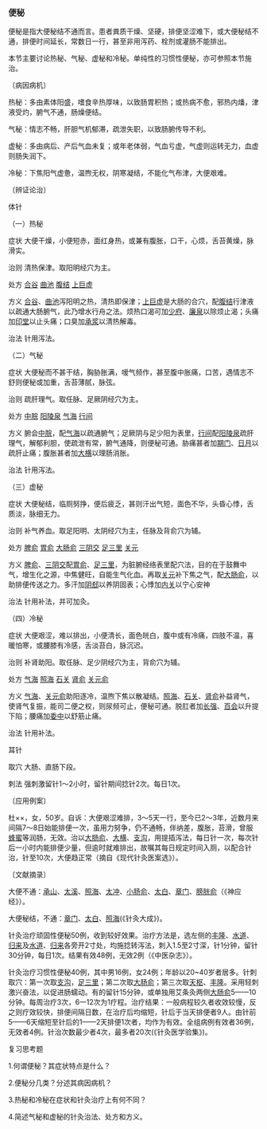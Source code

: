 ### 便秘

便秘是指大便秘结不通而言。患者粪质干燥、坚硬，排便坚涩难下，或大便秘结不通，排便时间延长，常数日一行，甚至非用泻药、栓剂或灌肠不能排出。

本节主要讨论热秘、气秘、虚秘和冷秘。单纯性的习惯性便秘，亦可参照本节施治。

〔病因病机〕

热秘：多由素体阳盛，嗜食辛热厚味，以致肠胃积热；或热病不愈，邪热内燔，津液受灼，腑气不通，肠燥便结。

气秘：情志不畅，肝胆气机郁滞，疏泄失职，以致肠腑传导不利。

虚秘：多由病后、产后气血未复；或年老体弱，气血亏虚，气虚则运转无力，血虚则肠失润下。

冷秘：下焦阳气虚惫，温煦无权，阴寒凝结，不能化气布津，大便艰难。

〔辨证论治〕

体针

（一）热秘

症状  大便干燥，小便短赤，面红身热，或兼有腹胀，口干，心烦，舌苔黄燥，脉滑实。

治则  清热保津。取阳明经穴为主。

处方  [合谷](https://www.gmzyjc.com/read/zjs/zjs3.1.1-3-0.1.2.3.4.md)  [曲池](https://www.gmzyjc.com/read/zjs/zjs3.1.1-3-0.1.2.3.11.md)  [腹结](https://www.gmzyjc.com/read/zjs/zjs3.1.4-6-0.0.1.3.14.md)  [上巨虚](https://www.gmzyjc.com/read/zjs/zjs3.1.1-3-0.1.3.3.37.md)

方义  [合谷](https://www.gmzyjc.com/read/zjs/zjs3.1.1-3-0.1.2.3.4.md)、[曲池](https://www.gmzyjc.com/read/zjs/zjs3.1.1-3-0.1.2.3.11.md)泻阳明之热，清热即保津；[上巨虚](https://www.gmzyjc.com/read/zjs/zjs3.1.1-3-0.1.3.3.37.md)是大肠的合穴，配[腹结](https://www.gmzyjc.com/read/zjs/zjs3.1.4-6-0.0.1.3.14.md)行津液以疏通大肠腑气，此乃增水行舟之法。烦热口渴可加[少府](https://www.gmzyjc.com/read/zjs/zjs3.1.4-6-0.0.2.3.8.md)、[廉泉](https://www.gmzyjc.com/read/zjs/zjs3.2.1-0.1.1.3.21.md)以除烦止渴；头痛加[印堂](https://www.gmzyjc.com/read/zjs/zjs3.4-0.1.1.2.0.md)以止头痛；口臭加[承浆](https://www.gmzyjc.com/read/zjs/zjs3.2.1-0.1.1.3.22.md)以清热解毒。

治法  针用泻法。

（二）气秘

症状  大便秘而不甚干结，胸胁胀满，嗳气频作，甚至腹中胀痛，口苦，遇情志不舒则便秘或加重，舌苔薄腻，脉弦。

治则  疏肝理气。取任脉、足厥阴经穴为主。

处方  [中脘](https://www.gmzyjc.com/read/zjs/zjs3.2.1-0.1.1.3.11.md)  [阳陵泉](https://www.gmzyjc.com/read/zjs/zjs3.1.9-12-0.0.3.3.34.md)  [气海](https://www.gmzyjc.com/read/zjs/zjs3.2.1-0.1.1.3.6.md)  [行间](https://www.gmzyjc.com/read/zjs/zjs3.1.9-12-0.0.4.3.2.md)

方义  腑会[中脘](https://www.gmzyjc.com/read/zjs/zjs3.2.1-0.1.1.3.11.md)，配[气海](https://www.gmzyjc.com/read/zjs/zjs3.2.1-0.1.1.3.6.md)以疏通腑气；足厥阴与足少阳为表里，[行间](https://www.gmzyjc.com/read/zjs/zjs3.1.9-12-0.0.4.3.2.md)配[阳陵泉](https://www.gmzyjc.com/read/zjs/zjs3.1.9-12-0.0.3.3.34.md)疏肝理气，解郁利胆，使疏泄有常，腑气通降，则便秘可通。胁痛甚者加[期门](https://www.gmzyjc.com/read/zjs/zjs3.1.9-12-0.0.4.3.14.md)、[日月](https://www.gmzyjc.com/read/zjs/zjs3.1.9-12-0.0.3.3.24.md)以疏肝止痛；腹胀甚者加[大横](https://www.gmzyjc.com/read/zjs/zjs3.1.4-6-0.0.1.3.15.md)以理肠消胀。

治法  针用泻法。

（三）虚秘

症状  大便秘结，临厕努挣，便后疲乏，甚则汗出气短，面色不华，头昏心悸，舌质淡，脉细无力。

治则  补气养血。取足阳明、太阴经穴为主，任脉及背俞穴为辅。

处方  [脾俞](https://www.gmzyjc.com/read/zjs/zjs3.1.7-8-0.0.1.3.20.md)  [胃俞](https://www.gmzyjc.com/read/zjs/zjs3.1.7-8-0.0.1.3.21.md)  [大肠俞](https://www.gmzyjc.com/read/zjs/zjs3.1.7-8-0.0.1.3.25.md)  [三阴交](https://www.gmzyjc.com/read/zjs/zjs3.1.4-6-0.0.1.3.6.md)  [足三里](https://www.gmzyjc.com/read/zjs/zjs3.1.1-3-0.1.3.3.36.md)  [关元](https://www.gmzyjc.com/read/zjs/zjs3.2.1-0.1.1.3.4.md)

方义  [脾俞](https://www.gmzyjc.com/read/zjs/zjs3.1.7-8-0.0.1.3.20.md)、[三阴交](https://www.gmzyjc.com/read/zjs/zjs3.1.4-6-0.0.1.3.6.md)配[胃俞](https://www.gmzyjc.com/read/zjs/zjs3.1.7-8-0.0.1.3.21.md)、[足三里](https://www.gmzyjc.com/read/zjs/zjs3.1.1-3-0.1.3.3.36.md)，为脏腑经络表里配穴法，目的在于鼓舞中气，增生化之源，中焦健旺，自能生气化血。再取[关元](https://www.gmzyjc.com/read/zjs/zjs3.2.1-0.1.1.3.4.md)补下焦之气，配[大肠俞](https://www.gmzyjc.com/read/zjs/zjs3.1.7-8-0.0.1.3.25.md)，以助排便传送之力。多汗加[阴郄](https://www.gmzyjc.com/read/zjs/zjs3.1.4-6-0.0.2.3.6.md)以养阴固表；心悸加[内关](https://www.gmzyjc.com/read/zjs/zjs3.1.9-12-0.0.1.3.6.md)以宁心安神

治法  针用补法，并可加灸。

（四）冷秘

症状  大便艰涩，难以排出，小便清长，面色㿠白，腹中或有冷痛，四肢不温，喜暖怕寒，或腰膝有冷感，舌淡苔白，脉沉迟。

治则  补肾助阳。取任脉、足少阴经穴为主，背俞穴为辅。

处方  [气海](https://www.gmzyjc.com/read/zjs/zjs3.2.1-0.1.1.3.6.md)  [照海](https://www.gmzyjc.com/read/zjs/zjs3.1.7-8-0.0.2.3.6.md)  [石关](https://www.gmzyjc.com/read/zjs/zjs3.1.7-8-0.0.2.3.18.md)  [肾俞](https://www.gmzyjc.com/read/zjs/zjs3.1.7-8-0.0.1.3.23.md)  [关元俞](https://www.gmzyjc.com/read/zjs/zjs3.1.7-8-0.0.1.3.26.md)

方义  [气海](https://www.gmzyjc.com/read/zjs/zjs3.2.1-0.1.1.3.6.md)、[关元俞](https://www.gmzyjc.com/read/zjs/zjs3.1.7-8-0.0.1.3.26.md)助阳逐冷，温煦下焦以散凝结。[照海](https://www.gmzyjc.com/read/zjs/zjs3.1.7-8-0.0.2.3.6.md)、[石关](https://www.gmzyjc.com/read/zjs/zjs3.1.7-8-0.0.2.3.18.md)、[肾俞](https://www.gmzyjc.com/read/zjs/zjs3.1.7-8-0.0.1.3.23.md)补益肾气，使肾气复振，能司二便之权，则尿频可止，便秘可通。脱肛者加[长强](https://www.gmzyjc.com/read/zjs/zjs3.2.2-0.0.1.3.1.md)、[百会](https://www.gmzyjc.com/read/zjs/zjs3.2.2-0.0.1.3.20.md)以升提下陷；腰痛加[委中](https://www.gmzyjc.com/read/zjs/zjs3.1.7-8-0.0.1.3.40.md)以舒筋止痛。

治法  针用补法。

耳针

取穴  大肠、直肠下段。

刺法  强刺激留针1～2小时，留针期间捻针2次。每日1次。

〔应用例案〕

杜××，女，50岁。自诉：大便艰涩难排，3～5天一行，至今已2～3年，近数月来间隔7～8日始能排便一次，虽用力努争，仍不通畅，伴纳差，腹胀，苔滑，曾服[蜂蜜](https://www.gmzyjc.com/read/bc/bc02-0.2.4.0.0.md)等润肠，无效。治以[大肠俞](https://www.gmzyjc.com/read/zjs/zjs3.1.7-8-0.0.1.3.25.md)、[大横](https://www.gmzyjc.com/read/zjs/zjs3.1.4-6-0.0.1.3.15.md)、[支沟](https://www.gmzyjc.com/read/zjs/zjs3.1.9-12-0.0.2.3.6.md)，用提插泻法，每日针一次，每次针后一小时内能排便少量，但逾时就难排出，故嘱其每日规定时间入厕，以配合针治，针至10次，大便趋正常（摘自《现代针灸医案选》）。

〔文献摘录〕

大便不通：[承山](https://www.gmzyjc.com/read/zjs/zjs3.1.7-8-0.0.1.3.57.md)、[太溪](https://www.gmzyjc.com/read/zjs/zjs3.1.7-8-0.0.2.3.3.md)、[照海](https://www.gmzyjc.com/read/zjs/zjs3.1.7-8-0.0.2.3.6.md)、[太冲](https://www.gmzyjc.com/read/zjs/zjs3.1.9-12-0.0.4.3.3.md)、[小肠俞](https://www.gmzyjc.com/read/zjs/zjs3.1.7-8-0.0.1.3.27.md)、[太白](https://www.gmzyjc.com/read/zjs/zjs3.1.4-6-0.0.1.3.3.md)、[章门](https://www.gmzyjc.com/read/zjs/zjs3.1.9-12-0.0.4.3.13.md)、[膀胱俞](https://www.gmzyjc.com/read/zjs/zjs3.1.7-8-0.0.1.3.28.md)（《神应经》）。

大便秘结，不通：[章门](https://www.gmzyjc.com/read/zjs/zjs3.1.9-12-0.0.4.3.13.md)、[太白](https://www.gmzyjc.com/read/zjs/zjs3.1.4-6-0.0.1.3.3.md)、[照海](https://www.gmzyjc.com/read/zjs/zjs3.1.7-8-0.0.2.3.6.md)(《针灸大成》)。

针灸治疗顽固性便秘50例，收到较好效果。治疗方法是，选左侧的[丰隆](https://www.gmzyjc.com/read/zjs/zjs3.1.1-3-0.1.3.3.40.md)、[水道](https://www.gmzyjc.com/read/zjs/zjs3.1.1-3-0.1.3.3.28.md)、[归来](https://www.gmzyjc.com/read/zjs/zjs3.1.1-3-0.1.3.3.29.md)及[水道](https://www.gmzyjc.com/read/zjs/zjs3.1.1-3-0.1.3.3.28.md)、[归来](https://www.gmzyjc.com/read/zjs/zjs3.1.1-3-0.1.3.3.29.md)各旁开2寸处，均施捻转泻法，刺入1.5至2寸深，针1分钟，留针30分钟，每日1次。结果有效48例，无效2例（《中医杂志》）。

针灸治疗习惯性便秘40例，其中男16例，女24例；年龄以20~40岁者居多。针刺取穴：第一次取[支沟](https://www.gmzyjc.com/read/zjs/zjs3.1.9-12-0.0.2.3.6.md)，[足三里](https://www.gmzyjc.com/read/zjs/zjs3.1.1-3-0.1.3.3.36.md)；第二次取[大肠俞](https://www.gmzyjc.com/read/zjs/zjs3.1.7-8-0.0.1.3.25.md)；第三次取[天枢](https://www.gmzyjc.com/read/zjs/zjs3.1.1-3-0.1.3.3.25.md)、[丰隆](https://www.gmzyjc.com/read/zjs/zjs3.1.1-3-0.1.3.3.40.md)。采用轻刺激兴奋法，以促进肠蠕动。有的留针15分钟，或单独用艾条灸两侧[大肠俞](https://www.gmzyjc.com/read/zjs/zjs3.1.7-8-0.0.1.3.25.md)5——10分钟。每周治疗3次，6一12次为1疗程。治疗结果：一般病程较久者收效较慢，反之则疗效较快，排便间隔日数，在治疗后均缩短，针后于当天排便者9人。由针前5——6天缩短至针后的1——2天排便1次者，均作为有效。全组病例有效者36例，无效者4例。针治次数最少者4次，最多者20次(《针灸医学验集》)。

复习思考题

1.何谓便秘？其症状特点是什么？

2.便秘分几类？分述其病因病机？

3.热秘和冷秘在症状和针灸治疗上有何不同？

4.简述气秘和虚秘的针灸治法、处方和方义。

 

 

